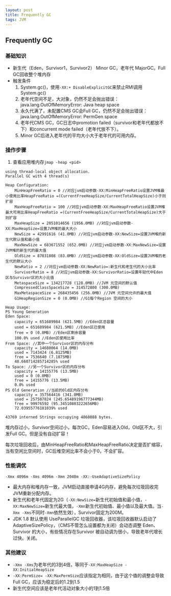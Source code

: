 ```yaml
---
layout: post
title: Frequently GC
tags: JVM
---
```

## Frequently GC

### 基础知识
- 新生代（Eden，Survivor1，Survivor2） Minor GC，老年代 MajorGC。Full GC回收整个堆内存
- 触发条件
    1. System.gc()，使用`-XX:+ DisableExplicitGC`来禁止RMI调用System.gc()
    2. 老年代空间不足，大对象，仍然不足会抛出错误：java.lang.OutOfMemoryError: Java heap space
    3. 永久代满了，未配置CMS GC会Full GC，仍然不足会抛出错误：java.lang.OutOfMemoryError: PermGen space
    4. 老年代CMS GC，GC日志中promotion failed（survivor和老年代都放不下）和concurrent mode failed（老年代放不下）。
    5. Minor GC后进入老年代的平均大小大于老年代的可用内存。

### 操作步骤
1. 查看应用堆内存`jmap -heap <pid>`

```
using thread-local object allocation.
Parallel GC with 4 thread(s)

Heap Configuration:
    MinHeapFreeRatio = 0 //对应jvm启动参数-XX:MinHeapFreeRatio设置JVM堆最小使用比率HeapFreeRatio =(CurrentFreeHeapSize/CurrentTotalHeapSize)小于则扩容 
    MaxHeapFreeRatio = 100 //对应jvm启动参数-XX:MaxHeapFreeRatio设置JVM堆最大可用比率HeapFreeRatio =(CurrentFreeHeapSize/CurrentTotalHeapSize)大于则扩容 
    MaxHeapSize = 2051014656 (1956.0MB) //对应jvm启动参数-XX:MaxHeapSize=设置JVM堆的最大大小
    NewSize = 42991616 (41.0MB) //对应jvm启动参数-XX:NewSize=设置JVM堆的新生代默认值和最小值
    MaxNewSize = 683671552 (652.0MB) //对应jvm启动参数-XX:MaxNewSize=设置JVM堆的新生代的最大值
    OldSize = 87031808 (83.0MB) //对应jvm启动参数-XX:OldSize=设置JVM堆的老生代的默认大小
    NewRatio = 2 //对应jvm启动参数-XX:NewRatio=:新生代和老生代的大小比率
    SurvivorRatio = 8 //对应jvm启动参数-XX:SurvivorRatio=设置年轻代中Eden
区与Survivor区的大小比值
    MetaspaceSize = 134217728 (128.0MB) //JVM 元空间的默认值
    CompressedClassSpaceSize = 314572800 (300.0MB)
    MaxMetaspaceSize = 268435456 (256.0MB) //JVM 元空间允许的最大值
    G1HeapRegionSize = 0 (0.0MB) //G1每个Region 空间的大小

Heap Usage:
PS Young Generation
Eden Space:
    capacity = 651689984 (621.5MB) //Eden区总容量
    used = 651689984 (621.5MB) //Eden区已使用
    free = 0 (0.0MB) //Eden区剩余容量
    100.0% used //Eden区使用比率
From Space: //其中一个Survivor区的内存分布
    capacity = 14680064 (14.0MB)
    used = 7143424 (6.8125MB)
    free = 7536640 (7.1875MB)
    48.660714285714285% used
To Space: //另一个Survivor区的内存分布
    capacity = 14155776 (13.5MB)
    used = 0 (0.0MB)
    free = 14155776 (13.5MB)
    0.0% used
PS Old Generation //当前的Old区内存分布
    capacity = 357564416 (341.0MB)
    used = 257587824 (245.65489196777344MB)
    free = 99976592 (95.34510803222656MB)
    72.03955776181039% used

43769 interned Strings occupying 4868088 bytes.
```
堆内存过小，Survivor空间过小，每次GC，Eden容易进入Old，Old区不大，引发Full GC。但是没有自动扩容！

每次垃圾回收后，由MinHeapFreeRatio和MaxHeapFreeRatio决定是否扩缩容，当有空闲比空间时，GC后堆空闲比率不会小于0，不会扩容。

### 性能调优
`-Xmx 4096m -Xms 4096m -Xmn 2048m -XX:-UseAdaptiveSizePolicy`

- 最大内存和堆内存一致，JVM启动直接申请4G内存，避免每次垃圾回收完JVM重新分配内存。
- 新生代和老年代固定为2G（`-XX:NewSize=`新生代初始值和最小值，`-XX:MaxNewSize=`新生代最大值，`-Xmn`新生代初始值、最小值以及最大值。当`-Xmx -Xms`不同时`-Xmn`依然生效），Survivor固定为200M。
- JDK 1.8 默认使用 UseParallelGC 垃圾回收器，该垃圾回收器默认启动了 AdaptiveSizePolicy，（CMS不管怎么设置都为关闭）会动态调整 Eden、Survivor 的大小，有些情况存在Survivor 被自动调为很小，导致老年代增长过快。关闭。

### 其他建议
- `-Xmx -Xms`为老年代的3到4倍，等同于`-XX:MaxHeapSize -XX:InitialHeapSize`
- `-XX:PermSize= -XX:MaxPermSize`应该指定为相同，由于这个值的调整会导致Full GC，应该为稳定后的1.2到1.5
- 新生代空间应该是老年代活动对象大小的1到1.5倍